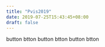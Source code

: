 ```yaml
---
title: "Pvis2019"
date: 2019-07-25T15:43:45+08:00
draft: false
---
```



button btton 
button btton 
button btton 
